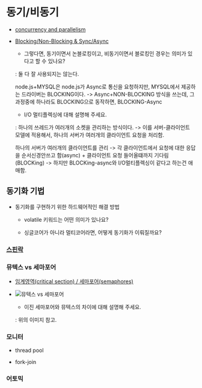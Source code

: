 # 동기/비동기

- [concurrency and parallelism](https://goodgid.github.io/Concurrency-vs-Paraleelism/)

- [Blocking/Non-Blocking & Sync/Async](https://goodgid.github.io/Blocking-NonBlocking-Synchronous-Asynchronous/)

    - 그렇다면, 동기이면서 논블로킹이고, 비동기이면서 블로킹인 경우는 의미가 있다고 할 수 있나요?

    : 둘 다 잘 사용되지는 않는다.
    
    node.js+MYSQL은 node.js가 Async로 통신을 요청하지만, MYSQL에서 제공하는 드라이버는 BLOCKING이다.
    -> Async+NON-BLOCKING 방식을 쓰는데, 그 과정중에 하나라도 BLOCKING으로 동작하면, BLOCKING-Async
    

    - I/O 멀티플렉싱에 대해 설명해 주세요.

    : 하나의 쓰레드가 여러개의 소켓을 관리하는 방식이다. -> 이를 서버-클라이언트 모델에 적용해서, 하나의 서버가 여러개의 클라이언트 요청을 처리함.

     하나의 서버가 여러개의 클라이언트를 관리 -> 각 클라이언트에서 요청에 대한 응답을 순서신경안쓰고 함(async) + 클라이언트 요청 들어올떄까지 기다림(BLOCKing) -> 하지만 BLOCKing-async와 I/O멀티플렉싱이 같다고 하는건 애매함.

## 동기화 기법

- 동기화를 구현하기 위한 하드웨어적인 해결 방법

    - volatile 키워드는 어떤 의미가 있나요?

    - 싱글코어가 아니라 멀티코어라면, 어떻게 동기화가 이뤄질까요?

### [스핀락](https://goodgid.github.io/Spin-Lock/)


### 뮤텍스 vs 세마포어

- [임계영역(critical section) / 세마포어(semaphores)](https://velog.io/@haero_kim/%ED%94%84%EB%A1%9C%EC%84%B8%EC%8A%A4-%EB%8F%99%EA%B8%B0%ED%99%94-%EC%9D%B4%EC%95%BC%EA%B8%B0)

- ![뮤텍스 vs 세마포어](https://cdn.discordapp.com/attachments/396651873811169284/1036218392799092806/unknown.png)

    - 이진 세마포어와 뮤텍스의 차이에 대해 설명해 주세요.

    : 위의 이미지 참고.

### 모니터

- thread pool

- fork-join



### 어토믹